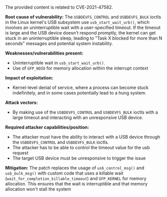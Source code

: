 The provided content is related to CVE-2021-47582.

**Root cause of vulnerability:**
The `USBDEVFS_CONTROL` and `USBDEVFS_BULK` ioctls in the Linux kernel's USB subsystem use `usb_start_wait_urb()`, which involves an uninterruptible wait with a user-specified timeout. If the timeout is large and the USB device doesn't respond promptly, the kernel can get stuck in an uninterruptible sleep, leading to "Task X blocked for more than N seconds" messages and potential system instability.

**Weaknesses/vulnerabilities present:**
- Uninterruptible wait in `usb_start_wait_urb()`.
- Use of `GFP_NOIO` for memory allocation within the interrupt context

**Impact of exploitation:**
- Kernel-level denial of service, where a process can become stuck indefinitely, and in some cases potentially lead to a hung system.

**Attack vectors:**
- By making use of the `USBDEVFS_CONTROL` and `USBDEVFS_BULK` ioctls with a large timeout and interacting with an unresponsive USB device.

**Required attacker capabilities/position:**
- The attacker must have the ability to interact with a USB device through the `USBDEVFS_CONTROL` and `USBDEVFS_BULK` ioctls.
- The attacker has to be able to control the timeout value for the usb request
- The target USB device must be unresponsive to trigger the issue

**Mitigation:**
The patch replaces the usage of `usb_control_msg()` and `usb_bulk_msg()` with custom code that uses a killable wait (`wait_for_completion_killable_timeout`) and `GFP_KERNEL` for memory allocation. This ensures that the wait is interruptible and that memory allocation won't stall the system